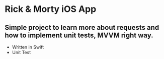 # Rick & Morty iOS App

## Simple project to learn more about requests and how to implement unit tests, MVVM right way.

- Written in Swift
- Unit Test
